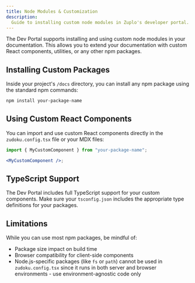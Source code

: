 ```yaml
---
title: Node Modules & Customization
description:
  Guide to installing custom node modules in Zuplo's developer portal.
---
```


The Dev Portal supports installing and using custom node modules in your
documentation. This allows you to extend your documentation with custom React
components, utilities, or any other npm packages.

## Installing Custom Packages

Inside your project's `/docs` directory, you can install any npm package using
the standard npm commands:

```bash
npm install your-package-name
```

## Using Custom React Components

You can import and use custom React components directly in the
`zudoku.config.tsx` file or your MDX files:

```jsx
import { MyCustomComponent } from "your-package-name";

<MyCustomComponent />;
```

## TypeScript Support

The Dev Portal includes full TypeScript support for your custom components. Make
sure your `tsconfig.json` includes the appropriate type definitions for your
packages.

## Limitations

While you can use most npm packages, be mindful of:

- Package size impact on build time
- Browser compatibility for client-side components
- Node.js-specific packages (like `fs` or `path`) cannot be used in
  `zudoku.config.tsx` since it runs in both server and browser environments -
  use environment-agnostic code only
